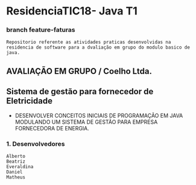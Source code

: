 # ResidenciaTIC18- Java T1
### branch feature-faturas

```
Repositorio referente as atividades praticas desenvolvidas na residencia de software para a dvaliação em grupo do modulo basico de java.
```
## AVALIAÇÃO EM GRUPO / Coelho Ltda.
## Sistema de gestão para fornecedor de Eletricidade

- DESENVOLVER CONCEITOS INICIAIS DE PROGRAMAÇÃO EM JAVA MODULANDO UM SISTEMA DE GESTÃO PARA EMPRESA FORNECEDORA DE ENERGIA.


### 1. Desenvolvedores
    Alberto
    Beatriz
    Everaldina
    Daniel
    Matheus

